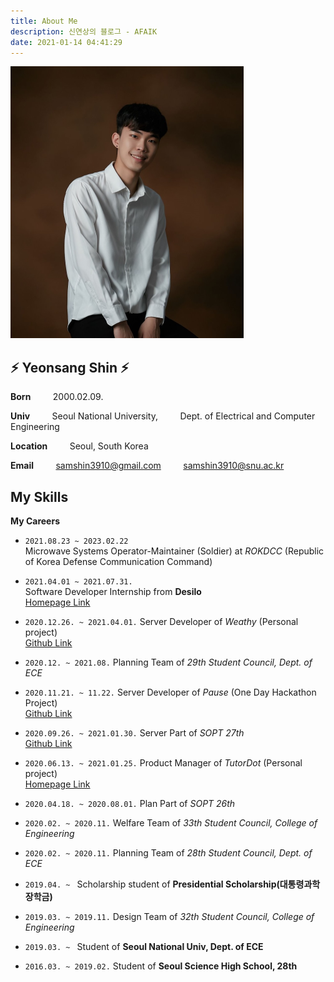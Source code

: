 ```yaml
---
title: About Me
description: 신연상의 블로그 - AFAIK
date: 2021-01-14 04:41:29
---
```


<img src="../images/My_photo.png">

## ⚡️ Yeonsang Shin ⚡️

**Born**
&nbsp; &nbsp; &nbsp; &nbsp; 2000.02.09.


**Univ** 
&nbsp; &nbsp; &nbsp; &nbsp; Seoul National University,
&nbsp; &nbsp; &nbsp; &nbsp; Dept. of Electrical and Computer Engineering


**Location** 
&nbsp; &nbsp; &nbsp; &nbsp; Seoul, South Korea


**Email**
&nbsp; &nbsp; &nbsp; &nbsp; samshin3910@gmail.com
&nbsp; &nbsp; &nbsp; &nbsp; samshin3910@snu.ac.kr


**My Skills**
- 


**My Careers**
- `2021.08.23 ~ 2023.02.22`  
Microwave Systems Operator-Maintainer (Soldier) at *ROKDCC* (Republic of Korea Defense Communication Command)


- `2021.04.01 ~ 2021.07.31.`  
Software Developer Internship from **Desilo**  
[Homepage Link](https://desilo.ai)


- `2020.12.26. ~ 2021.04.01.`
Server Developer of *Weathy* (Personal project)  
[Github Link](https://github.com/TeamWeathy/WeathyServer)


- `2020.12. ~ 2021.08.`
Planning Team of *29th Student Council, Dept. of ECE*


- `2020.11.21. ~ 11.22.`
Server Developer of *Pause* (One Day Hackathon Project)  
[Github Link](https://github.com/SOPT27-PAUSE/PAUSE_server)


- `2020.09.26. ~ 2021.01.30.`
Server Part of *SOPT 27th*  
[Github Link](https://github.com/ON-SOPT-SERVER-3/Yeonsang)


- `2020.06.13. ~ 2021.01.25.`
Product Manager of *TutorDot* (Personal project)   
[Homepage Link](https://sites.google.com/view/tutordot/%ED%8A%9C%ED%84%B0%EB%8B%B7?authuser=0)


- `2020.04.18. ~ 2020.08.01.`
Plan Part of *SOPT 26th*


- `2020.02. ~ 2020.11.`
Welfare Team of *33th Student Council, College of Engineering*


- `2020.02. ~ 2020.11.`
Planning Team of *28th Student Council, Dept. of ECE*


- `2019.04. ~ `
Scholarship student of **Presidential Scholarship(대통령과학장학금)**


- `2019.03. ~ 2019.11.`
Design Team of *32th Student Council, College of Engineering*


- `2019.03. ~ `
Student of **Seoul National Univ, Dept. of ECE**


- `2016.03. ~ 2019.02.`
Student of **Seoul Science High School, 28th**